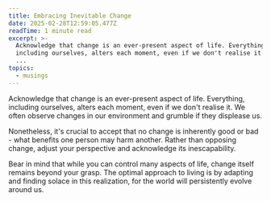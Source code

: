 ```yaml
---
title: Embracing Inevitable Change
date: 2025-02-28T12:59:05.477Z
readTime: 1 minute read
excerpt: >-
  Acknowledge that change is an ever-present aspect of life. Everything,
  including ourselves, alters each moment, even if we don't realise it. We often
  ...
topics:
  - musings
---
```

Acknowledge that change is an ever-present aspect of life. Everything, including ourselves, alters each moment, even if we don't realise it. We often observe changes in our environment and grumble if they displease us.
 
 Nonetheless, it's crucial to accept that no change is inherently good or bad - what benefits one person may harm another. Rather than opposing change, adjust your perspective and acknowledge its inescapability.
 
 Bear in mind that while you can control many aspects of life, change itself remains beyond your grasp. The optimal approach to living is by adapting and finding solace in this realization, for the world will persistently evolve around us.
